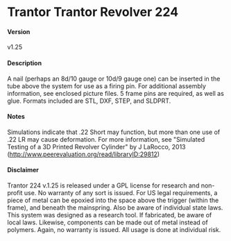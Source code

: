 # Trantor Trantor Revolver 224

#### Version
v1.25

#### Description

A nail (perhaps an 8d/10 gauge or 10d/9 gauge one) can be inserted in the tube above the system for use as a firing pin. For additional assembly information, see enclosed picture files. 5 frame pins are required, as well as glue.  Formats included are STL, DXF, STEP, and SLDPRT. 

#### Notes
Simulations indicate that .22 Short may function, but more than one use of .22 LR may cause deformation. For more information, see "Simulated Testing of a 3D Printed Revolver Cylinder" by J LaRocco, 2013 (http://www.peerevaluation.org/read/libraryID:29812)


#### Disclaimer

Trantor 224 v.1.25 is released under a GPL license for research and non-profit use. No warranty of any sort is issued. For US legal requirements, a piece of metal can be epoxied into the space above the trigger (within the frame), and beneath the mainspring. Also be aware of individual state laws.  This system was designed as a research tool. If fabricated, be aware of local laws. Likewise, components can be made out of metal instead of polymers. Again, no warranty is issued. All usage is done at individual risk. 



